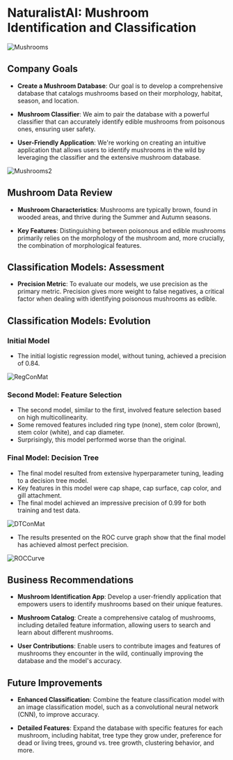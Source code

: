 # NaturalistAI: Mushroom Identification and Classification

![Mushrooms](https://github.com/jacobserfaty/Mushroom-Identification-Project/blob/main/Images/Mushrooms.png)

## Company Goals
- **Create a Mushroom Database**: Our goal is to develop a comprehensive database that catalogs mushrooms based on their morphology, habitat, season, and location.

- **Mushroom Classifier**: We aim to pair the database with a powerful classifier that can accurately identify edible mushrooms from poisonous ones, ensuring user safety.

- **User-Friendly Application**: We're working on creating an intuitive application that allows users to identify mushrooms in the wild by leveraging the classifier and the extensive mushroom database.

![Mushrooms2](https://github.com/jacobserfaty/Mushroom-Identification-Project/blob/main/Images/Mushrooms2.png)


## Mushroom Data Review

- **Mushroom Characteristics**: Mushrooms are typically brown, found in wooded areas, and thrive during the Summer and Autumn seasons.

- **Key Features**: Distinguishing between poisonous and edible mushrooms primarily relies on the morphology of the mushroom and, more crucially, the combination of morphological features.


## Classification Models: Assessment

- **Precision Metric**: To evaluate our models, we use precision as the primary metric. Precision gives more weight to false negatives, a critical factor when dealing with identifying poisonous mushrooms as edible.


## Classification Models: Evolution

### Initial Model

- The initial logistic regression model, without tuning, achieved a precision of 0.84.

![RegConMat](https://github.com/jacobserfaty/Mushroom-Identification-Project/blob/main/Images/RegConMat.png)

### Second Model: Feature Selection

- The second model, similar to the first, involved feature selection based on high multicollinearity.
- Some removed features included ring type (none), stem color (brown), stem color (white), and cap diameter.
- Surprisingly, this model performed worse than the original.

### Final Model: Decision Tree

- The final model resulted from extensive hyperparameter tuning, leading to a decision tree model.
- Key features in this model were cap shape, cap surface, cap color, and gill attachment.
- The final model achieved an impressive precision of 0.99 for both training and test data.

![DTConMat](https://github.com/jacobserfaty/Mushroom-Identification-Project/blob/main/Images/DTConMat.png)

- The results presented on the ROC curve graph show that the final model has achieved almost perfect precision.

![ROCCurve](https://github.com/jacobserfaty/Mushroom-Identification-Project/blob/main/Images/ROCCurve.png)


## Business Recommendations

- **Mushroom Identification App**: Develop a user-friendly application that empowers users to identify mushrooms based on their unique features.

- **Mushroom Catalog**: Create a comprehensive catalog of mushrooms, including detailed feature information, allowing users to search and learn about different mushrooms.

- **User Contributions**: Enable users to contribute images and features of mushrooms they encounter in the wild, continually improving the database and the model's accuracy.


## Future Improvements

- **Enhanced Classification**: Combine the feature classification model with an image classification model, such as a convolutional neural network (CNN), to improve accuracy.

- **Detailed Features**: Expand the database with specific features for each mushroom, including habitat, tree type they grow under, preference for dead or living trees, ground vs. tree growth, clustering behavior, and more.
